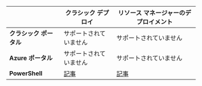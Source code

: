 |  | **クラシック デプロイ** | **リソース マネージャーのデプロイメント** |
| --- | --- | --- |
| **クラシック ポータル** |サポートされていません |サポートされていません |
| **Azure ポータル** |サポートされていません |サポートされていません |
| **PowerShell** |[記事](../articles/expressroute/expressroute-howto-coexist-classic.md) |[記事](../articles/expressroute/expressroute-howto-coexist-resource-manager.md) |



<!--HONumber=Nov16_HO2-->


